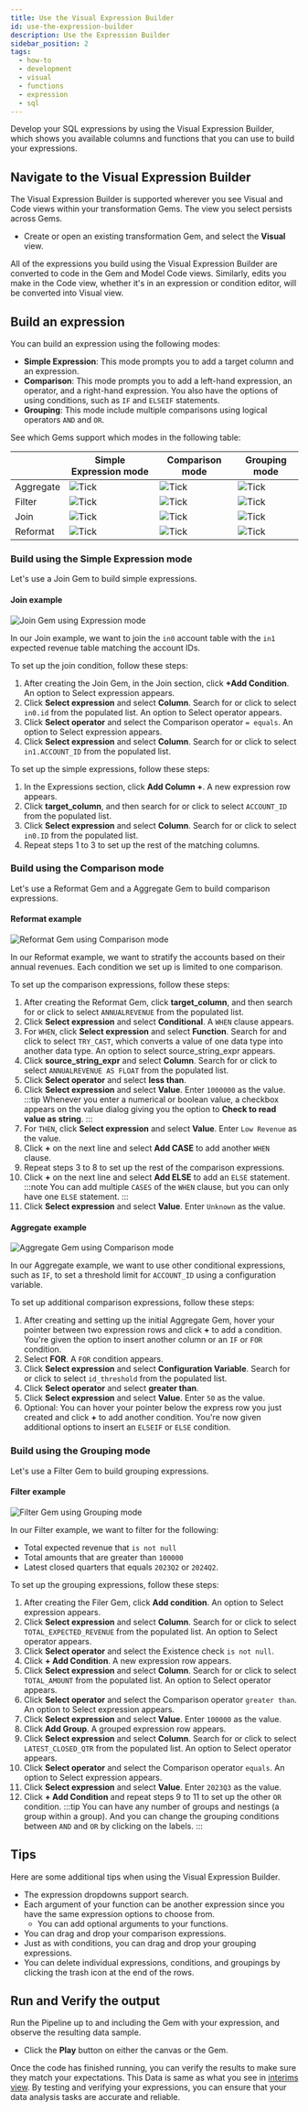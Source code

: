 ```yaml
---
title: Use the Visual Expression Builder
id: use-the-expression-builder
description: Use the Expression Builder
sidebar_position: 2
tags:
  - how-to
  - development
  - visual
  - functions
  - expression
  - sql
---
```


Develop your SQL expressions by using the Visual Expression Builder, which shows you available columns and functions that you can use to build your expressions.

## Navigate to the Visual Expression Builder

The Visual Expression Builder is supported wherever you see Visual and Code views within your transformation Gems. The view you select persists across Gems.

- Create or open an existing transformation Gem, and select the **Visual** view.

All of the expressions you build using the Visual Expression Builder are converted to code in the Gem and Model Code views. Similarly, edits you make in the Code view, whether it's in an expression or condition editor, will be converted into Visual view.

## Build an expression

You can build an expression using the following modes:

- **Simple Expression**: This mode prompts you to add a target column and an expression.
- **Comparison**: This mode prompts you to add a left-hand expression, an operator, and a right-hand expression. You also have the options of using conditions, such as `IF` and `ELSEIF` statements.
- **Grouping**: This mode include multiple comparisons using logical operators `AND` and `OR`.

See which Gems support which modes in the following table:

|           | Simple Expression mode   | Comparison mode         | Grouping mode            |
| --------- | ------------------------ | ----------------------- | ------------------------ |
| Aggregate | ![Tick](./img/tick.svg)  | ![Tick](./img/tick.svg) | ![Tick](./img/cross.svg) |
| Filter    | ![Tick](./img/cross.svg) | ![Tick](./img/tick.svg) | ![Tick](./img/tick.svg)  |
| Join      | ![Tick](./img/tick.svg)  | ![Tick](./img/tick.svg) | ![Tick](./img/tick.svg)  |
| Reformat  | ![Tick](./img/tick.svg)  | ![Tick](./img/tick.svg) | ![Tick](./img/cross.svg) |

### Build using the Simple Expression mode

Let's use a Join Gem to build simple expressions.

#### Join example

![Join Gem using Expression mode](img/join-visual-expression-builder.png)

In our Join example, we want to join the `in0` account table with the `in1` expected revenue table matching the account IDs.

To set up the join condition, follow these steps:

1. After creating the Join Gem, in the Join section, click **+Add Condition**. An option to Select expression appears.
2. Click **Select expression** and select **Column**. Search for or click to select `in0.id` from the populated list. An option to Select operator appears.
3. Click **Select operator** and select the Comparison operator `= equals`. An option to Select expression appears.
4. Click **Select expression** and select **Column**. Search for or click to select `in1.ACCOUNT_ID` from the populated list.

To set up the simple expressions, follow these steps:

1. In the Expressions section, click **Add Column +**. A new expression row appears.
2. Click **target_column**, and then search for or click to select `ACCOUNT_ID` from the populated list.
3. Click **Select expression** and select **Column**. Search for or click to select `in0.ID` from the populated list.
4. Repeat steps 1 to 3 to set up the rest of the matching columns.

### Build using the Comparison mode

Let's use a Reformat Gem and a Aggregate Gem to build comparison expressions.

#### Reformat example

![Reformat Gem using Comparison mode](img/reformat-visual-expression-builder.png)

In our Reformat example, we want to stratify the accounts based on their annual revenues. Each condition we set up is limited to one comparison.

To set up the comparison expressions, follow these steps:

1. After creating the Reformat Gem, click **target_column**, and then search for or click to select `ANNUALREVENUE` from the populated list.
2. Click **Select expression** and select **Conditional**. A `WHEN` clause appears.
3. For `WHEN`, click **Select expression** and select **Function**. Search for and click to select `TRY_CAST`, which converts a value of one data type into another data type. An option to select source_string_expr appears.
4. Click **source_string_expr** and select **Column**. Search for or click to select `ANNUALREVENUE AS FLOAT` from the populated list.
5. Click **Select operator** and select **less than**.
6. Click **Select expression** and select **Value**. Enter `1000000` as the value.
   :::tip
   Whenever you enter a numerical or boolean value, a checkbox appears on the value dialog giving you the option to **Check to read value as string**.
   :::
7. For `THEN`, click **Select expression** and select **Value**. Enter `Low Revenue` as the value.
8. Click **+** on the next line and select **Add CASE** to add another `WHEN` clause.
9. Repeat steps 3 to 8 to set up the rest of the comparison expressions.
10. Click **+** on the next line and select **Add ELSE** to add an `ELSE` statement.
    :::note
    You can add multiple `CASES` of the `WHEN` clause, but you can only have one `ELSE` statement.
    :::
11. Click **Select expression** and select **Value**. Enter `Unknown` as the value.

#### Aggregate example

![Aggregate Gem using Comparison mode](img/aggregate-visual-expression-builder.png)

In our Aggregate example, we want to use other conditional expressions, such as `IF`, to set a threshold limit for `ACCOUNT_ID` using a configuration variable.

To set up additional comparison expressions, follow these steps:

1. After creating and setting up the initial Aggregate Gem, hover your pointer between two expression rows and click **+** to add a condition. You're given the option to insert another column or an `IF` or `FOR` condition.
2. Select **FOR**. A `FOR` condition appears.
3. Click **Select expression** and select **Configuration Variable**. Search for or click to select `id_threshold` from the populated list.
4. Click **Select operator** and select **greater than**.
5. Click **Select expression** and select **Value**. Enter `50` as the value.
6. Optional: You can hover your pointer below the express row you just created and click **+** to add another condition. You're now given additional options to insert an `ELSEIF` or `ELSE` condition.

### Build using the Grouping mode

Let's use a Filter Gem to build grouping expressions.

#### Filter example

![Filter Gem using Grouping mode](img/filter-visual-expression-builder.png)

In our Filter example, we want to filter for the following:

- Total expected revenue that `is not null`
- Total amounts that are greater than `100000`
- Latest closed quarters that equals `2023Q2` or `2024Q2`.

To set up the grouping expressions, follow these steps:

1. After creating the Filer Gem, click **Add condition**. An option to Select expression appears.
2. Click **Select expression** and select **Column**. Search for or click to select `TOTAL_EXPECTED_REVENUE` from the populated list. An option to Select operator appears.
3. Click **Select operator** and select the Existence check `is not null`.
4. Click **+ Add Condition**. A new expression row appears.
5. Click **Select expression** and select **Column**. Search for or click to select `TOTAL_AMOUNT` from the populated list. An option to Select operator appears.
6. Click **Select operator** and select the Comparison operator `greater than`. An option to Select expression appears.
7. Click **Select expression** and select **Value**. Enter `100000` as the value.
8. Click **Add Group**. A grouped expression row appears.
9. Click **Select expression** and select **Column**. Search for or click to select `LATEST_CLOSED_QTR` from the populated list. An option to Select operator appears.
10. Click **Select operator** and select the Comparison operator `equals`. An option to Select expression appears.
11. Click **Select expression** and select **Value**. Enter `2023Q3` as the value.
12. Click **+ Add Condition** and repeat steps 9 to 11 to set up the other `OR` condition.
    :::tip
    You can have any number of groups and nestings (a group within a group). And you can change the grouping conditions between `AND` and `OR` by clicking on the labels.
    :::

## Tips

Here are some additional tips when using the Visual Expression Builder.

- The expression dropdowns support search.
- Each argument of your function can be another expression since you have the same expression options to choose from.
  - You can add optional arguments to your functions.
- You can drag and drop your comparison expressions.
- Just as with conditions, you can drag and drop your grouping expressions.
- You can delete individual expressions, conditions, and groupings by clicking the trash icon at the end of the rows.

## Run and Verify the output

Run the Pipeline up to and including the Gem with your expression, and observe the resulting data sample.

- Click the **Play** button on either the canvas or the Gem.

Once the code has finished running, you can verify the results to make sure they match your expectations. This Data is same as what you see in [interims view](../interactive-development/data-explorer.md). By testing and verifying your expressions, you can ensure that your data analysis tasks are accurate and reliable.
